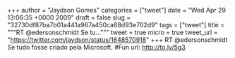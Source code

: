 
+++
author = "Jaydson Gomes"
categories = ["tweet"]
date = "Wed Apr 29 13:06:35 +0000 2009"
draft = false
slug = "32730df87ba7b01a441a967a450ca68d93e702d9"
tags = ["tweet"]
title = """RT @edersonschmidt  Se tu..."""
tweet = true
micro = true
tweet_url = "https://twitter.com/jaydson/status/1648570918"
+++
RT @edersonschmidt  Se tudo fosse criado pela Microsoft. #Fun url: http://to.ly/5g3
